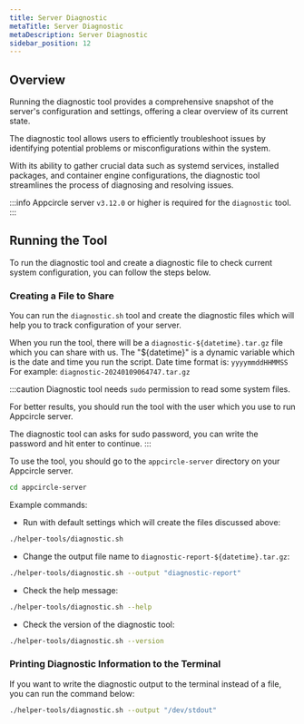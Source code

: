 ```yaml
---
title: Server Diagnostic
metaTitle: Server Diagnostic
metaDescription: Server Diagnostic
sidebar_position: 12
---
```


## Overview

Running the diagnostic tool provides a comprehensive snapshot of the server's configuration and settings, offering a clear overview of its current state.

The diagnostic tool allows users to efficiently troubleshoot issues by identifying potential problems or misconfigurations within the system.

With its ability to gather crucial data such as systemd services, installed packages, and container engine configurations, the diagnostic tool streamlines the process of diagnosing and resolving issues.

:::info
Appcircle server `v3.12.0` or higher is required for the `diagnostic` tool.
:::

## Running the Tool

To run the diagnostic tool and create a diagnostic file to check current system configuration, you can follow the steps below.

### Creating a File to Share

You can run the `diagnostic.sh` tool and create the diagnostic files which will help you to track configuration of your server.

When you run the tool, there will be a `diagnostic-${datetime}.tar.gz` file which you can share with us. The "${datetime}" is a dynamic variable which is the date and time you run the script. Date time format is: `yyyymmddHHMMSS` For example: `diagnostic-20240109064747.tar.gz`

:::caution
Diagnostic tool needs `sudo` permission to read some system files.

For better results, you should run the tool with the user which you use to run Appcircle server.

The diagnostic tool can asks for sudo password, you can write the password and hit enter to continue.
:::

To use the tool, you should go to the `appcircle-server` directory on your Appcircle server.

```bash
cd appcircle-server
```

Example commands:

- Run with default settings which will create the files discussed above:

```bash
./helper-tools/diagnostic.sh
```

- Change the output file name to `diagnostic-report-${datetime}.tar.gz`:

```bash
./helper-tools/diagnostic.sh --output "diagnostic-report"
```

- Check the help message:

```bash
./helper-tools/diagnostic.sh --help
```

- Check the version of the diagnostic tool:

```bash
./helper-tools/diagnostic.sh --version
```

### Printing Diagnostic Information to the Terminal

If you want to write the diagnostic output to the terminal instead of a file, you can run the command below:

```bash
./helper-tools/diagnostic.sh --output "/dev/stdout"
```
